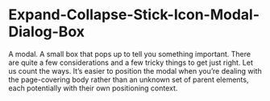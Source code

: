 # Expand-Collapse-Stick-Icon-Modal-Dialog-Box

A modal. A small box that pops up to tell you something important. There are quite a few considerations and a few tricky things to get just right. Let us count the ways. It’s easier to position the modal when you’re dealing with the page-covering body rather than an unknown set of parent elements, 
each potentially with their own positioning context.
